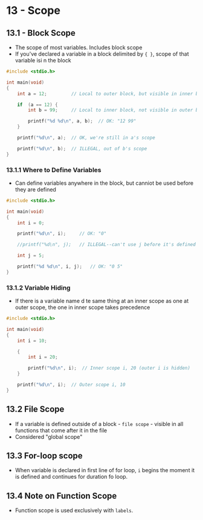 # 13 - Scope

## 13.1 - Block Scope

- The scope of most variables. Includes block scope
- If you've declared a variable in a block delimited by `{ }`, scope of that variable isi n the block

```c
#include <stdio.h>

int main(void)
{
    int a = 12;         // Local to outer block, but visible in inner block

    if  (a == 12) {
        int b = 99;     // Local to inner block, not visible in outer block

        printf("%d %d\n", a, b);  // OK: "12 99"
    }

    printf("%d\n", a);  // OK, we're still in a's scope

    printf("%d\n", b);  // ILLEGAL, out of b's scope
}
```

### 13.1.1 Where to Define Variables

- Can define variables anywhere in the block,  but canniot be used before they are defined

```c
#include <stdio.h>

int main(void)
{
    int i = 0;

    printf("%d\n", i);     // OK: "0"

    //printf("%d\n", j);   // ILLEGAL--can't use j before it's defined

    int j = 5;

    printf("%d %d\n", i, j);   // OK: "0 5"
}
```

### 13.1.2 Variable Hiding

- If there is a variable name d te same thing at an inner scope as one at outer scope, the one in inner scope takes precedence

```c
#include <stdio.h>

int main(void)
{
    int i = 10;

    {
        int i = 20;

        printf("%d\n", i);  // Inner scope i, 20 (outer i is hidden)
    }

    printf("%d\n", i);  // Outer scope i, 10
}
```

## 13.2 File Scope

- If a variable is defined outside of a block - `file scope` - visible in all functions that come after it in the file
- Considered "global scope"

## 13.3 For-loop scope

- When variable is declared in first line of for loop, `i` begins the moment it is defined and continues for duration fo loop.

## 13.4 Note on Function Scope

- Function scope is used exclusively with `labels`.
